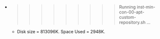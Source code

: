 * >>>>>>>>> Running inst-min-con-00-apt-custom-repository.sh ...
  * Disk size = 813096K. Space Used = 2948K.
